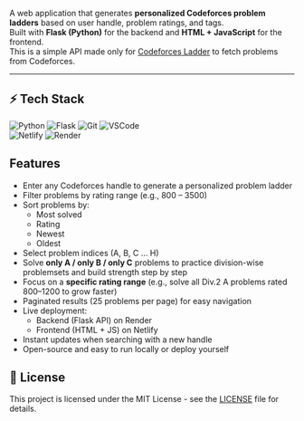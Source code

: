 A web application that generates **personalized Codeforces problem ladders** based on user handle, problem ratings, and tags.  
Built with **Flask (Python)** for the backend and **HTML + JavaScript** for the frontend.  
This is a simple API made only for [Codeforces Ladder](https://aesthetic-fenglisu-f5a976.netlify.app/) to fetch problems from Codeforces.

---

## ⚡ Tech Stack

![Python](https://img.shields.io/badge/Python-3776AB?style=for-the-badge&logo=python&logoColor=white)
![Flask](https://img.shields.io/badge/Flask-000000?style=for-the-badge&logo=flask&logoColor=white)
![Git](https://img.shields.io/badge/Git-F05032?style=for-the-badge&logo=git&logoColor=white)
![VSCode](https://img.shields.io/badge/VSCode-0078d7?style=for-the-badge&logo=visual%20studio%20code&logoColor=white)  
![Netlify](https://img.shields.io/badge/Netlify-00C7B7?style=for-the-badge&logo=netlify&logoColor=white)
![Render](https://img.shields.io/badge/Render-46E3B7?style=for-the-badge&logo=render&logoColor=black)

## Features

- Enter any Codeforces handle to generate a personalized problem ladder  
- Filter problems by rating range (e.g., 800 – 3500)  
- Sort problems by:
  - Most solved  
  - Rating  
  - Newest  
  - Oldest  
- Select problem indices (A, B, C … H)  
-  Solve **only A / only B / only C** problems to practice division-wise problemsets and build strength step by step  
-  Focus on a **specific rating range** (e.g., solve all Div.2 A problems rated 800–1200 to grow faster)  
- Paginated results (25 problems per page) for easy navigation  
- Live deployment:
  - Backend (Flask API) on Render  
  - Frontend (HTML + JS) on Netlify  
- Instant updates when searching with a new handle  
- Open-source and easy to run locally or deploy yourself

## 📜 License
This project is licensed under the MIT License - see the [LICENSE](LICENSE) file for details.

